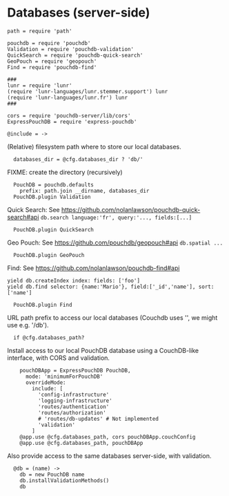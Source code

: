Databases (server-side)
=======================

    path = require 'path'

    pouchdb = require 'pouchdb'
    Validation = require 'pouchdb-validation'
    QuickSearch = require 'pouchdb-quick-search'
    GeoPouch = require 'geopouch'
    Find = require 'pouchdb-find'

    ###
    lunr = require 'lunr'
    (require 'lunr-languages/lunr.stemmer.support') lunr
    (require 'lunr-languages/lunr.fr') lunr
    ###

    cors = require 'pouchdb-server/lib/cors'
    ExpressPouchDB = require 'express-pouchdb'

    @include = ->

(Relative) filesystem path where to store our local databases.

      databases_dir = @cfg.databases_dir ? 'db/'

FIXME: create the directory (recursively)

      PouchDB = pouchdb.defaults
        prefix: path.join __dirname, databases_dir
      PouchDB.plugin Validation

Quick Search: See https://github.com/nolanlawson/pouchdb-quick-search#api
``` db.search language:'fr', query:'..., fields:[...] ```

      PouchDB.plugin QuickSearch

Geo Pouch: See https://github.com/pouchdb/geopouch#api
``` db.spatial ... ```

      PouchDB.plugin GeoPouch

Find: See https://github.com/nolanlawson/pouchdb-find#api

```
yield db.createIndex index: fields: ['foo']
yield db.find selector: {name:'Mario'}, field:['_id','name'], sort:['name']
```

      PouchDB.plugin Find

URL path prefix to access our local databases (Couchdb uses '', we might use e.g. '/db').

      if @cfg.databases_path?

Install access to our local PouchDB database using a CouchDB-like interface, with CORS and validation.

        pouchDBApp = ExpressPouchDB PouchDB,
          mode: 'minimumForPouchDB'
          overrideMode:
            include: [
              'config-infrastructure'
              'logging-infrastructure'
              'routes/authentication'
              'routes/authorization'
              # 'routes/db-updates' # Not implemented
              'validation'
            ]
        @app.use @cfg.databases_path, cors pouchDBApp.couchConfig
        @app.use @cfg.databases_path, pouchDBApp

Also provide access to the same databases server-side, with validation.

      @db = (name) ->
        db = new PouchDB name
        db.installValidationMethods()
        db
